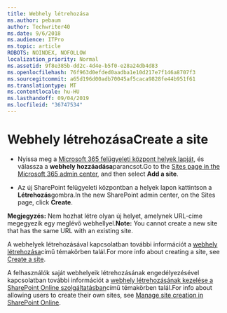 ```yaml
---
title: Webhely létrehozása
ms.author: pebaum
author: Techwriter40
ms.date: 9/6/2018
ms.audience: ITPro
ms.topic: article
ROBOTS: NOINDEX, NOFOLLOW
localization_priority: Normal
ms.assetid: 9f8e385b-dd2c-4d4e-b5f0-e28a24db4d83
ms.openlocfilehash: 76f963d0efded0aadba1e10d217e7f146a8707f3
ms.sourcegitcommit: a65d196d00adb70045af5caca9828fe44b951f61
ms.translationtype: MT
ms.contentlocale: hu-HU
ms.lasthandoff: 09/04/2019
ms.locfileid: "36747534"
---
```

# <a name="create-a-site"></a><span data-ttu-id="f34c0-102">Webhely létrehozása</span><span class="sxs-lookup"><span data-stu-id="f34c0-102">Create a site</span></span>

- <span data-ttu-id="f34c0-103">Nyissa meg a [Microsoft 365 felügyeleti központ helyek lapját](https://portal.office.com/adminportal/home#/SitesList), és válassza a **webhely hozzáadása**parancsot.</span><span class="sxs-lookup"><span data-stu-id="f34c0-103">Go to the [Sites page in the Microsoft 365 admin center](https://portal.office.com/adminportal/home#/SitesList), and then select **Add a site**.</span></span> 
    
- <span data-ttu-id="f34c0-104">Az új SharePoint felügyeleti központban a helyek lapon kattintson a **Létrehozás**gombra.</span><span class="sxs-lookup"><span data-stu-id="f34c0-104">In the new SharePoint admin center, on the Sites page, click **Create**.</span></span> 
    
 <span data-ttu-id="f34c0-105">**Megjegyzés:** Nem hozhat létre olyan új helyet, amelynek URL-címe megegyezik egy meglévő webhellyel.</span><span class="sxs-lookup"><span data-stu-id="f34c0-105">**Note:** You cannot create a new site that has the same URL with an existing site.</span></span> 
  
<span data-ttu-id="f34c0-106">A webhelyek létrehozásával kapcsolatban további információt a [webhely létrehozása](https://go.microsoft.com/fwlink/?linkid=866295)című témakörben talál.</span><span class="sxs-lookup"><span data-stu-id="f34c0-106">For more info about creating a site, see [Create a site](https://go.microsoft.com/fwlink/?linkid=866295).</span></span>
  
<span data-ttu-id="f34c0-107">A felhasználók saját webhelyeik létrehozásának engedélyezésével kapcsolatban további információt a [webhely létrehozásának kezelése a SharePoint Online szolgáltatásban](https://go.microsoft.com/fwlink/?linkid=866296)című témakörben talál.</span><span class="sxs-lookup"><span data-stu-id="f34c0-107">For info about allowing users to create their own sites, see [Manage site creation in SharePoint Online](https://go.microsoft.com/fwlink/?linkid=866296).</span></span>
  

